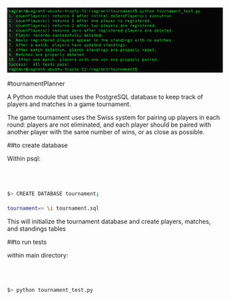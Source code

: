 ![alt text](https://github.com/andrewtdunn/tournamentPlanner/blob/master/passedTest.png "screenshot")

#tournamentPlanner

A Python module that uses the PostgreSQL database to keep track of players and matches in a game tournament.

The game tournament uses the Swiss system for pairing up players in each round: players are not eliminated, and each player should be paired with another player with the same number of wins, or as close as possible.

##to create database

Within psql:

```bash



$> CREATE DATABASE tournament;

tournament=> \i tournament.sql


```
This will initialize the tournament database and create players, matches, and standings tables

##to run tests

within main directory:

```bash



$> python tournament_test.py


```


